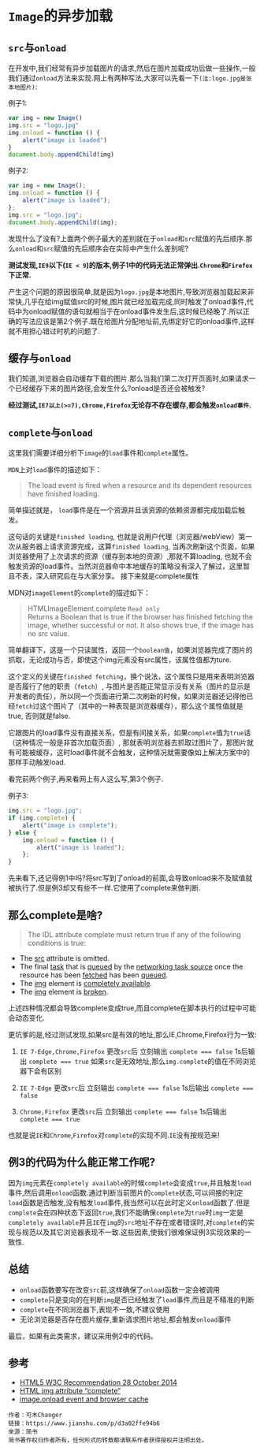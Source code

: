 # `Image`的异步加载

## `src`与`onload`

在开发中,我们经常有异步加载图片的请求,然后在图片加载成功后做一些操作,一般我们通过`onload`方法来实现.网上有两种写法,大家可以先看一下`(注:logo.jpg是张本地图片)`:

例子1:

```js
var img = new Image()
img.src = "logo.jpg"
img.onload = function () {
    alert("image is loaded")
}
document.body.appendChild(img)
```

例子2:

```js
var img = new Image();
img.onload = function () {
    alert("image is loaded");
};
img.src = "logo.jpg";
document.body.appendChild(img);
```

发现什么了没有?上面两个例子最大的差别就在于`onload`和`src`赋值的先后顺序.那么`onload`和`src`赋值的先后顺序会在实际中产生什么差别呢?

**测试发现,`IE9`以下(`IE < 9`)的版本,例子1中的代码无法正常弹出.`Chrome`和`Firefox`下正常.**

产生这个问题的原因很简单,就是因为`logo.jpg`是本地图片,导致浏览器加载起来非常快,几乎在给img赋值src的时候,图片就已经加载完成,同时触发了onload事件,代码中为onload赋值的语句就相当于在onload事件发生后,这时候已经晚了.所以正确的写法应该是第2个例子.既在给图片分配地址前,先绑定好它的onload事件,这样就不用担心错过时机的问题了.

## 缓存与`onload`

我们知道,浏览器会自动缓存下载的图片.那么当我们第二次打开页面时,如果请求一个已经缓存下来的图片路径,会发生什么?onload是否还会被触发?

**经过测试,`IE7以上(>=7),Chrome,Firefox`无论存不存在缓存,都会触发`onload事件`.**

## `complete`与`onload`

这里我们需要详细分析下`image`的`load`事件和`complete`属性。

`MDN`上对`load`事件的描述如下：

> The load event is fired when a resource and its dependent resources have finished loading.

简单描述就是， `load`事件是在一个资源并且该资源的依赖资源都完成加载后触发。

这句话的关键是`finished loading`, 也就是说用户代理（浏览器/webView）第一次从服务器上请求资源完成，这算`finished loading`, 当再次刷新这个页面，如果浏览器使用了上次请求的资源（缓存到本地的资源）,那就不算loading, 也就不会触发资源的load事件。当然浏览器命中本地缓存的策略没有深入了解过，这里暂且不表，深入研究后在与大家分享。
接下来就是complete属性

MDN对`imageElement`的`complete`的描述如下：

> HTMLImageElement.complete `Read only ` <br>
Returns a Boolean that is true if the browser has finished fetching the image, whether successful or not. It also shows true, if the image has no src value.

简单翻译下，这是一个只读属性，返回一个`boolean值`，如果浏览器完成了图片的抓取，无论成功与否，即使这个img元素没有src属性，该属性值都为ture.

这个定义的关键在`finished fetching`，换个说法，这个属性只是用来表明浏览器是否履行了他的职责（`fetch`）, 与图片是否能正常显示没有关系（图片的显示是开发者的责任），所以同一个页面进行第二次刷新的时候，如果浏览器还记得他已经`fetch`过这个图片了（其中的一种表现是浏览器缓存），那么这个属性值就是true, 否则就是false.

它跟图片的load事件没有直接关系，但是有间接关系，如果`complete`值为`true`话（这种情况一般是非首次加载页面）, 那就表明浏览器去抓取过图片了，那图片就有可能被缓存，这时load事件就不会触发，这种情况就需要像如上解决方案中的那样手动触发load.


看完前两个例子,再来看网上有人这么写,第3个例子.

例子3:

```js
img.src = "logo.jpg";
if (img.complete) {
    alert("image is complete");
} else {
    img.onload = function () {
        alert("image is loaded");
    };
}
```

先来看下,还记得例1中吗?将src写到了onload的前面,会导致onload来不及赋值就被执行了.但是例3却又有些不一样.它使用了complete来做判断.

## 那么complete是啥?

> The IDL attribute complete must return true if any of the following conditions is true:

- The [src](https://www.w3.org/TR/html5/embedded-content-0.html#attr-img-src) attribute is omitted.
- The final [task](https://www.w3.org/TR/html5/webappapis.html#concept-task) that is [queued](https://www.w3.org/TR/html5/webappapis.html#queue-a-task) by the [networking task source](https://www.w3.org/TR/html5/webappapis.html#networking-task-source) once the resource has been [fetched](https://www.w3.org/TR/html5/infrastructure.html#fetch) has been [queued](https://www.w3.org/TR/html5/webappapis.html#queue-a-task).
- The [img](https://www.w3.org/TR/html5/webappapis.html#queue-a-task) element is [completely available](https://www.w3.org/TR/html5/embedded-content-0.html#img-all).
- The [img](https://www.w3.org/TR/html5/webappapis.html#queue-a-task) element is [broken](https://www.w3.org/TR/html5/embedded-content-0.html#img-all).

上述四种情况都会导致complete变成true,而且complete在脚本执行的过程中可能会动态变化.

更坑爹的是,经过测试发现,如果src是有效的地址,那么IE,Chrome,Firefox行为一致:

1. `IE 7-Edge,Chrome,Firefox` 更改`src`后
立刻输出 `complete === false`
1s后输出 `complete === true`
如果`src`是无效地址,那么`img.complete`的值在不同浏览器下会有区别

2. `IE 7-Edge` 更改`src`后
立刻输出 `complete === false`
1s后输出 `complete === false`

3. `Chrome,Firefox` 更改`src`后
立刻输出 `complete === false`
1s后输出 `complete === true`

也就是说`IE`和`Chrome`,`Firefox`对`complete`的实现不同.`IE`没有按规范来!

## 例3的代码为什么能正常工作呢?

因为`img`元素在`completely available`的时候`complete`会变成`true`,并且触发`load`事件,然后调用`onload`函数.通过判断当前图片的`complete`状态,可以间接的判定`load`函数是否触发,没有触发`load`事件,我当然可以在此时定义`onload`函数了.但是`complete`会在四种状态下返回`true`,我们不能确保`complete`为`true`时`img`一定是`completely available`并且`IE`在`img`的`src`地址不存在或者错误时,对`complete`的实现与规范以及其它浏览器表现不一致.这些因素,使我们很难保证例3实现效果的一致性.

## 总结

- `onload`函数要写在改变`src`前,这样确保了`onload`函数一定会被调用
- `complete`只是变向的在判断`img`是否已经触发了`load`事件,而且是不精准的判断
- `complete`在不同浏览器下,表现不一致,不建议使用
- 无论浏览器是否存在图片缓存,重新请求图片地址,都会触发`onload`事件

最后，如果有此类需求，建议采用例2中的代码。

## 参考

- [HTML5 W3C Recommendation 28 October 2014](https://www.w3.org/TR/html5/embedded-content-0.html)
- [HTML img attribute “complete”](https://stackoverflow.com/questions/12685844/html-img-attribute-complete)
- [image.onload event and browser cache](https://stackoverflow.com/questions/12354865/image-onload-event-and-browser-cache)

```
作者：可木Changer
链接：https://www.jianshu.com/p/d3a02ffe94b6
來源：简书
简书著作权归作者所有，任何形式的转载都请联系作者获得授权并注明出处。
```